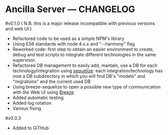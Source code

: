 Ancilla Server — CHANGELOG
==================================================

#v0.1.0 ( N.B. this is a major release incompatible with previous versions and web UI )
- Refactored code to be used as a simple NPM's library
- Using ES6 standards with node 4.x.x and "--harmony" flag
- Reworked code: first step to obtain an easier environment to create, debug and test scripts to integrate different technologies in the same supervisor.
- Refactored DB management to easily add, mantain, use a DB for each technology/integration using [sequelize](http://docs.sequelizejs.com/en/latest/): each integration/technology has now a DB subdirectory in which you will find DB's "models" and "migrations" and the current used DB
- Using breeze-sequelize to open a possible new type of communication with the Web UI using [Breeze](http://www.getbreezenow.com/)
- Added automatic testing
- Added log rotation
- Various fixing

#v0.0.3
- Added to GiTHub
